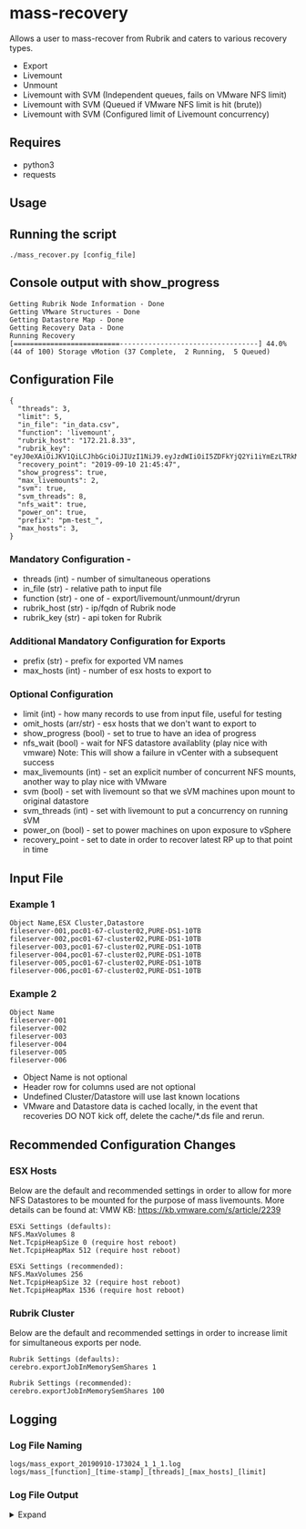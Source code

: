 # mass-recovery
Allows a user to mass-recover from Rubrik and caters to various recovery types.

- Export
- Livemount
- Unmount
- Livemount with SVM (Independent queues, fails on VMware NFS limit)
- Livemount with SVM (Queued if VMware NFS limit is hit (brute))
- Livemount with SVM (Configured limit of Livemount concurrency)
  
## Requires
- python3
- requests

## Usage
## Running the script
```
./mass_recover.py [config_file]
```

## Console output with show_progress
```
Getting Rubrik Node Information - Done
Getting VMware Structures - Done
Getting Datastore Map - Done
Getting Recovery Data - Done
Running Recovery
[==========================----------------------------------] 44.0% (44 of 100) Storage vMotion (37 Complete,  2 Running,  5 Queued)
```

## Configuration File

```
{
  "threads": 3,
  "limit": 5,
  "in_file": "in_data.csv",
  "function": 'livemount',
  "rubrik_host": "172.21.8.33",
  "rubrik_key": "eyJ0eXAiOiJKV1QiLCJhbGciOiJIUzI1NiJ9.eyJzdWIiOiI5ZDFkYjQ2Yi1iYmEzLTRkMGItYjc5ZC01OGZiYWE4ZTgzOWIiLCJpc3MiOiJlNjY3ZWY4Yi01Y2E2LTQ1OTYtYjBhMi1jMjZjNzVhMGMzMjYiLCJqdGkiOiIxNTgyNzdlZS00M2M0LTRlODYtYjU4NC0xMzA0ZmY3OTI1ZmIifQ.9pAudx3eXYAoe9l2Y_9Qy64FldED9EeGHErE4823EAM",
  "recovery_point": "2019-09-10 21:45:47",
  "show_progress": true,
  "max_livemounts": 2,
  "svm": true,
  "svm_threads": 8,
  "nfs_wait": true,
  "power_on": true,
  "prefix": "pm-test_",
  "max_hosts": 3,
}
```
### Mandatory Configuration -
- threads (int) - number of simultaneous operations
- in_file (str) - relative path to input file
- function (str) - one of - export/livemount/unmount/dryrun 
- rubrik_host (str) - ip/fqdn of Rubrik node
- rubrik_key (str) - api token for Rubrik 

### Additional Mandatory Configuration for Exports
- prefix (str) - prefix for exported VM names
- max_hosts (int) - number of esx hosts to export to

### Optional Configuration
- limit (int) - how many records to use from input file, useful for testing
- omit_hosts (arr/str) - esx hosts that we don't want to export to
- show_progress (bool) - set to true to have an idea of progress
- nfs_wait (bool) - wait for NFS datastore availablity (play nice with vmware)
    Note: This will show a failure in vCenter with a subsequent success
- max_livemounts (int) - set an explicit number of concurrent NFS mounts, another way to play nice with VMware
- svm (bool) - set with livemount so that we sVM machines upon mount to original datastore
- svm_threads (int) - set with livemount to put a concurrency on running sVM 
- power_on (bool) - set to power machines on upon exposure to vSphere
- recovery_point - set to date in order to recover latest RP up to that point in time

## Input File
### Example 1
```
Object Name,ESX Cluster,Datastore
fileserver-001,poc01-67-cluster02,PURE-DS1-10TB
fileserver-002,poc01-67-cluster02,PURE-DS1-10TB
fileserver-003,poc01-67-cluster02,PURE-DS1-10TB
fileserver-004,poc01-67-cluster02,PURE-DS1-10TB
fileserver-005,poc01-67-cluster02,PURE-DS1-10TB
fileserver-006,poc01-67-cluster02,PURE-DS1-10TB
```
### Example 2
```
Object Name
fileserver-001
fileserver-002
fileserver-003
fileserver-004
fileserver-005
fileserver-006
```
- Object Name is not optional
- Header row for columns used are not optional
- Undefined Cluster/Datastore will use last known locations
- VMware and Datastore data is cached locally, in the event that 
  recoveries DO NOT kick off, delete the cache/*.ds file and rerun.

## Recommended Configuration Changes
### ESX Hosts 
Below are the default and recommended settings in order to allow for more NFS Datastores to be mounted for the purpose 
of mass livemounts. More details can be found at:  VMW KB: https://kb.vmware.com/s/article/2239 
```
ESXi Settings (defaults):
NFS.MaxVolumes 8
Net.TcpipHeapSize 0 (require host reboot)
Net.TcpipHeapMax 512 (require host reboot)

ESXi Settings (recommended):
NFS.MaxVolumes 256
Net.TcpipHeapSize 32 (require host reboot)
Net.TcpipHeapMax 1536 (require host reboot)
```
### Rubrik Cluster 
Below are the default and recommended settings in order to increase limit for simultaneous exports per node.
```
Rubrik Settings (defaults):
cerebro.exportJobInMemorySemShares 1

Rubrik Settings (recommended):
cerebro.exportJobInMemorySemShares 100
```

## Logging
### Log File Naming
```
logs/mass_export_20190910-173024_1_1_1.log
logs/mass_[function]_[time-stamp]_[threads]_[max_hosts]_[limit]
```

### Log File Output 
<details><summary> Expand </summary>
<p>

```
2019-10-06 12:23:11,594 - root - INFO - linux-minimal-0015 - RP SUCCESS - Snap 2019-10-06T07:00:06.563Z - RP 2019-10-06 12:23:10.438478+00:00)
2019-10-06 12:23:11,731 - root - INFO - linux-minimal-0014 - RP SUCCESS - Snap 2019-10-06T07:00:04.859Z - RP 2019-10-06 12:23:10.451397+00:00)
2019-10-06 12:23:11,803 - root - INFO - linux-minimal-0020 - RP SUCCESS - Snap 2019-10-06T08:32:48.082Z - RP 2019-10-06 12:23:10.459374+00:00)
2019-10-06 12:23:11,814 - root - INFO - linux-minimal-0017 - RP SUCCESS - Snap 2019-10-06T09:16:09.424Z - RP 2019-10-06 12:23:10.453443+00:00)
2019-10-06 12:23:11,820 - root - INFO - linux-minimal-0013 - RP SUCCESS - Snap 2019-10-06T07:00:06.560Z - RP 2019-10-06 12:23:10.443418+00:00)
2019-10-06 12:23:11,836 - root - INFO - linux-minimal-0016 - RP SUCCESS - Snap 2019-10-06T07:00:08.138Z - RP 2019-10-06 12:23:10.462415+00:00)
2019-10-06 12:23:11,891 - root - INFO - linux-minimal-0021 - RP SUCCESS - Snap 2019-10-06T08:27:10.973Z - RP 2019-10-06 12:23:10.704284+00:00)
2019-10-06 12:23:11,906 - root - INFO - linux-minimal-0012 - RP SUCCESS - Snap 2019-10-06T07:00:04.831Z - RP 2019-10-06 12:23:10.699300+00:00)
2019-10-06 12:23:12,032 - root - INFO - linux-minimal-0019 - RP SUCCESS - Snap 2019-10-06T08:46:29.579Z - RP 2019-10-06 12:23:10.706279+00:00)
2019-10-06 12:23:12,052 - root - INFO - linux-minimal-0018 - RP SUCCESS - Snap 2019-10-06T07:00:04.780Z - RP 2019-10-06 12:23:10.716253+00:00)
2019-10-06 12:23:47,584 - root - INFO - linux-minimal-0014 - LM SUCCEEDED - cluster:::RVM162S009999 - 2019-10-06T16:23:10.812Z - 2019-10-06T16:23:43.375Z 
2019-10-06 12:23:58,138 - root - INFO - linux-minimal-0015 - LM SUCCEEDED - cluster:::RVM162S009991 - 2019-10-06T16:23:10.699Z - 2019-10-06T16:23:53.381Z 
2019-10-06 12:23:58,140 - root - INFO - linux-minimal-0018 - LM SUCCEEDED - cluster:::RVM162S010315 - 2019-10-06T16:23:11.164Z - 2019-10-06T16:23:49.522Z 
2019-10-06 12:23:59,492 - root - INFO - linux-minimal-0014 - SVM QUEUED to DataStore:::43f24198-ace2-47b4-a441-e998812e0673-datastore-37
2019-10-06 12:23:59,810 - root - INFO - linux-minimal-0015 - SVM QUEUED to DataStore:::43f24198-ace2-47b4-a441-e998812e0673-datastore-37
2019-10-06 12:23:59,825 - root - INFO - linux-minimal-0018 - SVM QUEUED to DataStore:::43f24198-ace2-47b4-a441-e998812e0673-datastore-37
2019-10-06 12:24:01,352 - root - INFO - linux-minimal-0020 - LM SUCCEEDED - cluster:::RVM162S009999 - 2019-10-06T16:23:10.966Z - 2019-10-06T16:23:57.736Z 
2019-10-06 12:24:01,406 - root - INFO - linux-minimal-0022 - RP SUCCESS - Snap 2019-10-06T07:00:06.754Z - RP 2019-10-06 12:24:00.218605+00:00)
2019-10-06 12:24:01,710 - root - INFO - linux-minimal-0019 - LM SUCCEEDED - cluster:::RVM162S009991 - 2019-10-06T16:23:11.146Z - 2019-10-06T16:23:57.278Z 
2019-10-06 12:24:01,778 - root - INFO - linux-minimal-0024 - RP SUCCESS - Snap 2019-10-06T07:00:09.567Z - RP 2019-10-06 12:24:00.562302+00:00)
2019-10-06 12:24:01,818 - root - INFO - linux-minimal-0023 - RP SUCCESS - Snap 2019-10-06T08:24:48.843Z - RP 2019-10-06 12:24:00.502461+00:00)
2019-10-06 12:24:03,069 - root - INFO - linux-minimal-0020 - SVM QUEUED to DataStore:::43f24198-ace2-47b4-a441-e998812e0673-datastore-37
2019-10-06 12:24:03,875 - root - INFO - linux-minimal-0019 - SVM QUEUED to DataStore:::43f24198-ace2-47b4-a441-e998812e0673-datastore-37
2019-10-06 12:24:05,021 - root - INFO - linux-minimal-0025 - RP SUCCESS - Snap 2019-10-06T07:33:14.673Z - RP 2019-10-06 12:24:03.746458+00:00)
2019-10-06 12:24:05,701 - root - INFO - linux-minimal-0026 - RP SUCCESS - Snap 2019-10-06T09:13:03.277Z - RP 2019-10-06 12:24:04.543080+00:00)
2019-10-06 12:24:12,144 - root - INFO - linux-minimal-0021 - LM SUCCEEDED - cluster:::RVM162S010041 - 2019-10-06T16:23:11.000Z - 2019-10-06T16:24:10.020Z 
2019-10-06 12:24:12,235 - root - INFO - linux-minimal-0016 - LM SUCCEEDED - cluster:::RVM162S009991 - 2019-10-06T16:23:11.000Z - 2019-10-06T16:24:10.007Z 
2019-10-06 12:24:12,255 - root - INFO - linux-minimal-0017 - LM SUCCEEDED - cluster:::RVM162S009991 - 2019-10-06T16:23:10.923Z - 2019-10-06T16:24:07.427Z 
2019-10-06 12:24:12,265 - root - INFO - linux-minimal-0013 - LM SUCCEEDED - cluster:::RVM162S010041 - 2019-10-06T16:23:10.897Z - 2019-10-06T16:24:09.385Z 
2019-10-06 12:24:13,964 - root - INFO - linux-minimal-0016 - SVM QUEUED to DataStore:::43f24198-ace2-47b4-a441-e998812e0673-datastore-37
2019-10-06 12:24:14,020 - root - INFO - linux-minimal-0021 - SVM QUEUED to DataStore:::43f24198-ace2-47b4-a441-e998812e0673-datastore-37
2019-10-06 12:24:14,035 - root - INFO - linux-minimal-0013 - SVM QUEUED to DataStore:::43f24198-ace2-47b4-a441-e998812e0673-datastore-37
2019-10-06 12:24:14,045 - root - INFO - linux-minimal-0017 - SVM QUEUED to DataStore:::43f24198-ace2-47b4-a441-e998812e0673-datastore-37
2019-10-06 12:24:16,079 - root - INFO - linux-minimal-0029 - RP SUCCESS - Snap 2019-10-06T07:00:56.443Z - RP 2019-10-06 12:24:14.757103+00:00)
2019-10-06 12:24:16,274 - root - INFO - linux-minimal-0030 - RP SUCCESS - Snap 2019-10-06T08:49:42.167Z - RP 2019-10-06 12:24:14.956524+00:00)
2019-10-06 12:24:16,350 - root - INFO - linux-minimal-0027 - RP SUCCESS - Snap 2019-10-06T07:00:08.709Z - RP 2019-10-06 12:24:14.737111+00:00)
2019-10-06 12:24:16,500 - root - INFO - linux-minimal-0028 - RP SUCCESS - Snap 2019-10-06T07:00:10.096Z - RP 2019-10-06 12:24:14.959512+00:00)
2019-10-06 12:24:50,288 - root - INFO - linux-minimal-0024 - LM SUCCEEDED - cluster:::RVM162S009991 - 2019-10-06T16:24:00.847Z - 2019-10-06T16:24:42.590Z 
2019-10-06 12:24:51,150 - root - INFO - linux-minimal-0018 - SVM SUCCESS - to PURE-DS8-10TB
2019-10-06 12:24:52,295 - root - INFO - linux-minimal-0024 - SVM QUEUED to DataStore:::43f24198-ace2-47b4-a441-e998812e0673-datastore-37
2019-10-06 12:24:54,548 - root - INFO - linux-minimal-0031 - RP SUCCESS - Snap 2019-10-06T07:32:22.014Z - RP 2019-10-06 12:24:53.060913+00:00)
2019-10-06 12:24:54,888 - root - INFO - linux-minimal-0014 - SVM SUCCESS - to PURE-DS8-10TB
2019-10-06 12:24:58,747 - root - INFO - linux-minimal-0020 - SVM SUCCESS - to PURE-DS8-10TB
2019-10-06 12:25:03,126 - root - INFO - linux-minimal-0028 - LM SUCCEEDED - cluster:::RVM162S009991 - 2019-10-06T16:24:15.608Z - 2019-10-06T16:25:00.566Z 
2019-10-06 12:25:08,032 - root - INFO - linux-minimal-0022 - LM SUCCEEDED - cluster:::RVM162S009999 - 2019-10-06T16:24:00.438Z - 2019-10-06T16:24:58.879Z 
2019-10-06 12:25:08,473 - root - INFO - linux-minimal-0013 - SVM SUCCESS - to PURE-DS8-10TB
2019-10-06 12:25:08,532 - root - INFO - linux-minimal-0015 - SVM SUCCESS - to PURE-DS8-10TB
2019-10-06 12:25:10,004 - root - INFO - linux-minimal-0022 - SVM QUEUED to DataStore:::43f24198-ace2-47b4-a441-e998812e0673-datastore-37
2019-10-06 12:25:10,237 - root - INFO - linux-minimal-0028 - SVM QUEUED to DataStore:::43f24198-ace2-47b4-a441-e998812e0673-datastore-37
2019-10-06 12:25:11,679 - root - INFO - linux-minimal-0027 - LM SUCCEEDED - cluster:::RVM162S009999 - 2019-10-06T16:24:15.510Z - 2019-10-06T16:25:07.989Z 
2019-10-06 12:25:12,296 - root - INFO - linux-minimal-0021 - SVM SUCCESS - to PURE-DS8-10TB
2019-10-06 12:25:12,316 - root - INFO - linux-minimal-0019 - SVM SUCCESS - to PURE-DS8-10TB
2019-10-06 12:25:13,557 - root - INFO - linux-minimal-0027 - SVM QUEUED to DataStore:::43f24198-ace2-47b4-a441-e998812e0673-datastore-37
2019-10-06 12:25:15,805 - root - INFO - linux-minimal-0030 - LM SUCCEEDED - cluster:::RVM162S009991 - 2019-10-06T16:24:15.402Z - 2019-10-06T16:25:11.263Z 
2019-10-06 12:25:16,214 - root - INFO - linux-minimal-0016 - SVM SUCCESS - to PURE-DS8-10TB
2019-10-06 12:25:18,666 - root - INFO - linux-minimal-0030 - SVM QUEUED to DataStore:::43f24198-ace2-47b4-a441-e998812e0673-datastore-37
2019-10-06 12:25:20,299 - root - ERROR - linux-minimal-0012 - LM WAIT (cluster:::RVM162S009999) - Start (2019-10-06T16:23:11.032Z) - End (2019-10-06T16:24:36.424Z)
2019-10-06 12:25:29,097 - root - INFO - linux-minimal-0031 - LM SUCCEEDED - cluster:::RVM162S010315 - 2019-10-06T16:24:53.626Z - 2019-10-06T16:25:26.873Z 
2019-10-06 12:25:36,197 - root - INFO - linux-minimal-0031 - SVM QUEUED to DataStore:::43f24198-ace2-47b4-a441-e998812e0673-datastore-37
2019-10-06 12:25:52,485 - root - INFO - linux-minimal-0026 - LM SUCCEEDED - cluster:::RVM162S010315 - 2019-10-06T16:24:04.728Z - 2019-10-06T16:25:48.963Z 
2019-10-06 12:25:54,394 - root - INFO - linux-minimal-0017 - SVM SUCCESS - to PURE-DS8-10TB
2019-10-06 12:25:54,950 - root - INFO - linux-minimal-0026 - SVM QUEUED to DataStore:::43f24198-ace2-47b4-a441-e998812e0673-datastore-37
2019-10-06 12:25:57,811 - root - INFO - linux-minimal-0022 - SVM SUCCESS - to PURE-DS8-10TB
2019-10-06 12:26:00,448 - root - INFO - linux-minimal-0027 - SVM SUCCESS - to PURE-DS8-10TB
2019-10-06 12:26:04,225 - root - INFO - linux-minimal-0024 - SVM SUCCESS - to PURE-DS8-10TB
2019-10-06 12:26:04,681 - root - INFO - linux-minimal-0028 - SVM SUCCESS - to PURE-DS8-10TB
2019-10-06 12:26:06,489 - root - INFO - linux-minimal-0030 - SVM SUCCESS - to PURE-DS8-10TB
2019-10-06 12:26:17,408 - root - INFO - linux-minimal-0029 - LM SUCCEEDED - cluster:::RVM162S010315 - 2019-10-06T16:24:15.188Z - 2019-10-06T16:26:13.627Z 
2019-10-06 12:26:18,793 - root - ERROR - linux-minimal-0025 - LM WAIT (cluster:::RVM162S009999) - Start (2019-10-06T16:24:04.100Z) - End (2019-10-06T16:25:43.786Z)
2019-10-06 12:26:18,801 - root - ERROR - linux-minimal-0023 - LM WAIT (cluster:::RVM162S010041) - Start (2019-10-06T16:24:00.922Z) - End (2019-10-06T16:25:44.525Z)
2019-10-06 12:26:19,258 - root - INFO - linux-minimal-0029 - SVM QUEUED to DataStore:::43f24198-ace2-47b4-a441-e998812e0673-datastore-37
2019-10-06 12:26:27,441 - root - INFO - linux-minimal-0012 - LM SUCCEEDED - cluster:::RVM162S009991 - 2019-10-06T16:25:22.369Z - 2019-10-06T16:26:22.536Z 
2019-10-06 12:26:29,291 - root - INFO - linux-minimal-0012 - SVM QUEUED to DataStore:::43f24198-ace2-47b4-a441-e998812e0673-datastore-37
2019-10-06 12:26:45,948 - root - INFO - linux-minimal-0031 - SVM SUCCESS - to PURE-DS8-10TB
2019-10-06 12:26:46,310 - root - INFO - linux-minimal-0026 - SVM SUCCESS - to PURE-DS8-10TB
2019-10-06 12:27:03,885 - root - INFO - linux-minimal-0023 - LM SUCCEEDED - cluster:::RVM162S009991 - 2019-10-06T16:26:20.887Z - 2019-10-06T16:26:58.758Z 
2019-10-06 12:27:05,693 - root - INFO - linux-minimal-0023 - SVM QUEUED to DataStore:::43f24198-ace2-47b4-a441-e998812e0673-datastore-37
2019-10-06 12:27:20,376 - root - INFO - linux-minimal-0025 - LM SUCCEEDED - cluster:::RVM162S009991 - 2019-10-06T16:26:20.861Z - 2019-10-06T16:27:15.707Z 
2019-10-06 12:27:23,597 - root - INFO - linux-minimal-0029 - SVM SUCCESS - to PURE-DS8-10TB
2019-10-06 12:27:25,519 - root - INFO - linux-minimal-0025 - SVM QUEUED to DataStore:::43f24198-ace2-47b4-a441-e998812e0673-datastore-37
2019-10-06 12:27:28,294 - root - INFO - linux-minimal-0012 - SVM SUCCESS - to PURE-DS8-10TB
2019-10-06 12:28:04,893 - root - INFO - linux-minimal-0023 - SVM SUCCESS - to PURE-DS8-10TB
2019-10-06 12:28:09,407 - root - INFO - linux-minimal-0025 - SVM SUCCESS - to PURE-DS8-10TB
2019-10-06 12:28:12,410 - root - INFO - Can Be Recovered : 20
2019-10-06 12:28:12,411 - root - INFO - Successful Livemount : 20
2019-10-06 12:28:12,412 - root - INFO - Successful Relocate : 20
2019-10-06 12:28:12,414 - root - INFO - Nfs Limit Wait : 3
2019-10-06 12:28:12,415 - root - INFO - Max Hosts : 5
2019-10-06 12:28:12,416 - root - INFO - Function Threads : 10
2019-10-06 12:28:12,417 - root - INFO - Thread Count : 10
2019-10-06 12:28:12,418 - root - INFO - Time Elapsed : 257.007
2019-10-06 12:28:12,420 - root - INFO - Start Time : 2019-10-06 12:23:08.528495
2019-10-06 12:28:12,421 - root - INFO - End Time : 2019-10-06 12:27:25.535125
2019-10-06 12:28:12,425 - root - INFO - MttR - Median : 64.924
2019-10-06 12:28:12,426 - root - INFO - MttR - Mean : 84.644
2019-10-06 12:28:12,427 - root - INFO - MttR - Min : 43.894
2019-10-06 12:28:12,435 - root - INFO - MttR - Max : 202.441
```
</p>
</details>



